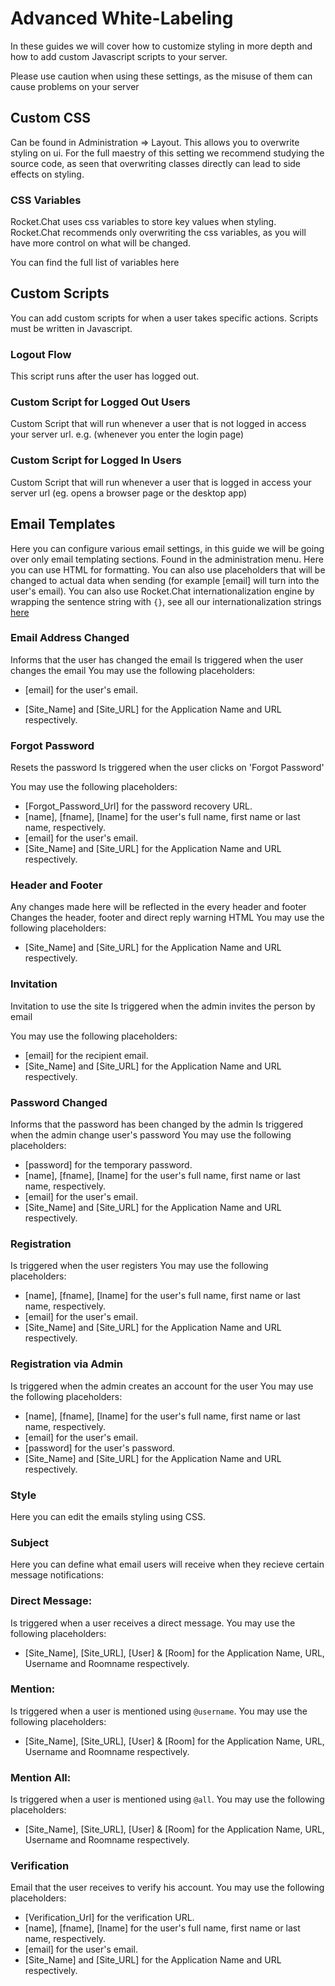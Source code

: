 # Advanced White-Labeling

In these guides we will cover how to customize styling in more depth and how to add custom Javascript scripts to your server.

Please use caution when using these settings, as the misuse of them can cause problems on your server

## Custom CSS

Can be found in Administration => Layout. This allows you to overwrite styling on ui.
For the full maestry of this setting we recommend studying the source code, as seen that overwriting classes directly can lead to side effects on styling.

### CSS Variables

Rocket.Chat uses css variables to store key values when styling. Rocket.Chat recommends only overwriting the css variables, as you will have more control on what will be changed.

You can find the full list of variables here

## Custom Scripts

You can add custom scripts for when a user takes specific actions. Scripts must be written in Javascript.

### Logout Flow

This script runs after the user has logged out.

### Custom Script for Logged Out Users

Custom Script that will run whenever a user that is not logged in access your server url. e.g. (whenever you enter the login page)

### Custom Script for Logged In Users

Custom Script that will run whenever a user that is logged in access your server url (eg. opens a browser page or the desktop app)

## Email Templates

Here you can configure various email settings, in this guide we will be going over only email templating sections. Found in the administration menu. Here you can use HTML for formatting. You can also use placeholders that will be changed to actual data when sending (for example [email] will turn into the user's email). You can also use Rocket.Chat internationalization engine by wrapping the sentence string with `{}`, see all our internationalization strings [here](https://github.com/RocketChat/Rocket.Chat/blob/develop/packages/rocketchat-i18n/i18n/en.i18n.json#L1198)

### Email Address Changed

Informs that the user has changed the email
Is triggered when the user changes the email
You may use the following placeholders:

- [email] for the user's email.

- [Site_Name] and [Site_URL] for the Application Name and URL respectively.

### Forgot Password

Resets the password
Is triggered when the user clicks on 'Forgot Password'

You may use the following placeholders:

- [Forgot_Password_Url] for the password recovery URL.
- [name], [fname], [lname] for the user's full name, first name or last name, respectively.
- [email] for the user's email.
- [Site_Name] and [Site_URL] for the Application Name and URL respectively.

### Header and Footer

Any changes made here will be reflected in the every header and footer
Changes the header, footer and direct reply warning HTML
You may use the following placeholders:

- [Site_Name] and [Site_URL] for the Application Name and URL respectively.

### Invitation

Invitation to use the site
Is triggered when the admin invites the person by email

You may use the following placeholders:

- [email] for the recipient email.
- [Site_Name] and [Site_URL] for the Application Name and URL respectively.

### Password Changed

Informs that the password has been changed by the admin
Is triggered when the admin change user's password
You may use the following placeholders:

- [password] for the temporary password.
- [name], [fname], [lname] for the user's full name, first name or last name, respectively.
- [email] for the user's email.
- [Site_Name] and [Site_URL] for the Application Name and URL respectively.

### Registration

Is triggered when the user registers
You may use the following placeholders:

- [name], [fname], [lname] for the user's full name, first name or last name, respectively.
- [email] for the user's email.
- [Site_Name] and [Site_URL] for the Application Name and URL respectively.

### Registration via Admin

Is triggered when the admin creates an account for the user
You may use the following placeholders:

- [name], [fname], [lname] for the user's full name, first name or last name, respectively.
- [email] for the user's email.
- [password] for the user's password.
- [Site_Name] and [Site_URL] for the Application Name and URL respectively.

### Style

Here you can edit the emails styling using CSS.

### Subject

Here you can define what email users will receive when they recieve certain message notifications:

### Direct Message:

Is triggered when a user receives a direct message.
You may use the following placeholders:

- [Site_Name], [Site_URL], [User] & [Room] for the Application Name, URL, Username and Roomname respectively.

### Mention:

Is triggered when a user is mentioned using `@username`.
You may use the following placeholders:

- [Site_Name], [Site_URL], [User] & [Room] for the Application Name, URL, Username and Roomname respectively.

### Mention All:

Is triggered when a user is mentioned using `@all`.
You may use the following placeholders:

- [Site_Name], [Site_URL], [User] & [Room] for the Application Name, URL, Username and Roomname respectively.

### Verification

Email that the user receives to verify his account.
You may use the following placeholders:

- [Verification_Url] for the verification URL.
- [name], [fname], [lname] for the user's full name, first name or last name, respectively.
- [email] for the user's email.
- [Site_Name] and [Site_URL] for the Application Name and URL respectively.
